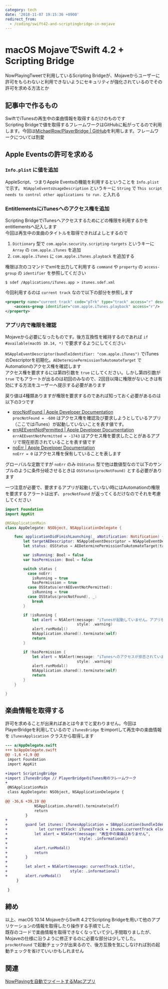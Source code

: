 ```yaml
---
category: tech
date: '2018-11-07 19:15:36 +0900'
redirect_from:
  - /coding/swift42-and-scriptingbridge-in-mojave
---
```


# macOS MojaveでSwift 4.2 + Scripting Bridge

NowPlayingTweetで利用しているScripting Bridgeが、Mojaveからユーザーに許可をもらわないと利用できないようにセキュリティが強化されているのでその許可を求める方法とか

<!--more-->


## 記事中で作るもの
SwiftでiTunesの再生中の楽曲情報を取得するだけのものです  
Scripting Bridgeで値を取得するフレームワークはGitHubに転がってるので利用します。今回は[MichaelRow/PlayerBridge \| GitHub](https://github.com/MichaelRow/PlayerBridge)を利用します。フレームワークについては割愛

## Apple Eventsの許可を求める

### `Info.plist` に値を追加
AppleScript、つまりApple Eventsの機能を利用するということを `Info.plist` で示す。 `NSAppleEventsUsageDescription` というキーに `String` で `This script needs to control other applications to run.` と入れる

### EntitlementsにiTunesへのアクセス権を追加
Scripting BridgeでiTunesへアクセスするためにどの権限を利用するかをentitlementsへ記入します  
今回は再生中の楽曲のタイトルを取得できればよしとするので
1. `Dictionary` 型で `com.apple.security.scripting-targets` というキーに `Array` の `com.apple.iTunes` を追加
2. `com.apple.iTunes` に `com.apple.iTunes.playback` を追加する

権限は次のコマンドでxmlを出力して利用する `command` や `property` の `access-group` の `identifier` を参照してください
```console
$ sdef /Applications/iTunes.app > itunes.sdef.xml
```

今回利用するのは `current track` なので以下の部分を参照します
```xml?filename=itunes.sdef.xml
<property name="current track" code="pTrk" type="track" access="r" description="the current targeted track">
    <access-group identifier="com.apple.iTunes.playback" access="r"/>
</property>
```

### アプリ内で権限を確認
Mojaveから必要になったものです。後方互換性を維持するのであれば `if #available(macOS 10.14, *)` で要求するようにしてください

`NSAppleEventDescriptor(bundleIdentifier: "com.apple.iTunes")` でiTunesのDescriptorを初期化。`AEDeterminePermissionToAutomateTarget` でAutomationのアクセス権を確認します  
アクセス権を要求するには第四引数を `true` にしてください。しかし第四引数が `true` でもアラートが出るのは初回のみなので、2回目以降に権限がないときは有効にする方法をユーザーへ提示する必要があります

戻り値は4種類ありますが権限を要求するのであれば知っておく必要があるのは以下の3つです

- [procNotFound | Apple Developer Documentation](https://developer.apple.com/documentation/coreservices/procnotfound)  
  `procNotFound = -600` はアクセス権を確認及び要求しようとしているアプリ（ここではiTunes）が起動していないことを表す値です。
- [errAEEventNotPermitted | Apple Developer Documentation](https://developer.apple.com/documentation/coreservices/erraeeventnotpermitted)  
  `errAEEventNotPermitted = -1743` はアクセス権を要求したことがあるアプリで現在拒否されていることを表す値です  
- [noErr | Apple Developer Documentation](https://developer.apple.com/documentation/kernel/1645412-anonymous/noerr)  
  `noErr = 0` はアクセス権を保有していることを表します  

グローバルな定数ですが `noErr` のみ `OSStatus` 型で他は数値型なので以下のサンプルのように条件分岐させるときは `OSStatus(procNotFound)` とする必要があります

一つ注意が必要で、要求するアプリが起動していない時にはAutomationの権限を要求するアラートは出ず、 `procNotFound` が返ってくるだけなのでそれを考慮してください

```swift?filename=AppDelegate.swift
import Foundation
import AppKit

@NSApplicationMain
class AppDelegate: NSObject, NSApplicationDelegate {

    func applicationDidFinishLaunching(_ aNotification: Notification) {
        let targetAEDescriptor: NSAppleEventDescriptor = NSAppleEventDescriptor(bundleIdentifier: "com.apple.iTunes")
        let status: OSStatus = AEDeterminePermissionToAutomateTarget(targetAEDescriptor.aeDesc, typeWildCard, typeWildCard, true)

        var isRunning: Bool = false
        var hasPermission: Bool = false

        switch status {
          case noErr:
            isRunning = true
            hasPermission = true
          case OSStatus(errAEEventNotPermitted):
            isRunning = true
          case OSStatus(procNotFound), _:
            break
        }

        if !isRunning {
            let alert = NSAlert(message: "iTunesが起動していません。アプリを終了します",
                                style: .warning)
            alert.runModal()
            NSApplication.shared().terminate(self)
            return
        }

        if !hasPermission {
            let alert = NSAlert(message: "iTunesへのアクセスが拒否されています。環境設定のセキュリティとプライバシー＞プライバシー＞オートメーションからこのアプリにiTunesへのアクセスを許可してください。アプリを終了します",
                                style: .warning)
            alert.runModal()
            NSApplication.shared().terminate(self)
            return
        }
    }

}
```

## 楽曲情報を取得する
許可を求めることが出来ればあとは今までと変わりません。今回はPlayerBridgeを利用しているので `iTunesBridge` をimportして再生中の楽曲情報を `iTunesApplication` クラスから取得します
```diff
--- a/AppDelegate.swift
+++ b/AppDelegate.swift
@@ -1,6 +1,9 @@
 import Foundation
 import AppKit
 
+import ScriptingBridge
+import iTunesBridge // PlayerBridgeのiTunes用のフレームワーク
+
 @NSApplicationMain
 class AppDelegate: NSObject, NSApplicationDelegate {
 
@@ -36,6 +39,19 @@
             NSApplication.shared().terminate(self)
             return
         }
+
+        guard let itunes: iTunesApplication = SBApplication(bundleIdentifier: "com.apple.iTunes") as? iTunesApplication,
+              let currentTrack: iTunesTrack = itunes.currentTrack else {
+            let alert = NSAlert(message: "再生中の楽曲はありません",
+                                style: .informational)
+
+            alert.runModal()
+            return
+        }
+
+        let alert = NSAlert(message: currentTrack.title!,
+                            style: .informational)
+        alert.runModal()
     }
 
 }
```

## 締め
以上、macOS 10.14 MojaveからSwift 4.2でScripting Bridgeを用いて他のアプリケーションの情報を取得したり操作する手順でした  
既存のコードで楽曲情報を取得できなくなっていて少し手間取りましたが、Mojaveの仕様に沿うように修正するのに必要な部分は少しでした。 `procNotFound` で起動チェックが出来るので、後方互換を気にしなければ別の起動チェックを省けていいかもしれません

## 関連
[NowPlayingを自動でツイートするMacアプリ](2018-02-06-nowplaying-tweet-for-mac.md)

